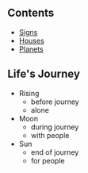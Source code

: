 ## Contents

- [Signs](signs.md)
- [Houses](houses.md)
- [Planets](planets.md)

## Life's Journey

- Rising
  - before journey
  - alone
- Moon
  - during journey
  - with people
- Sun
  - end of journey
  - for people
